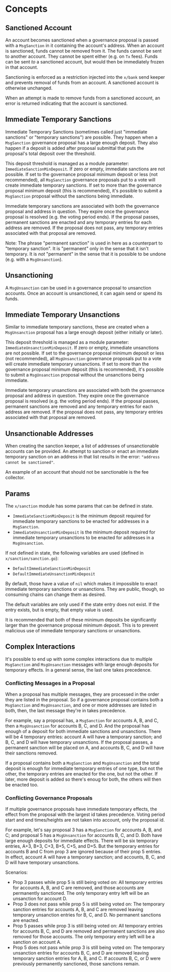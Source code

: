 <!--
order: 1
-->

# Concepts

## Sanctioned Account

An account becomes sanctioned when a governance proposal is passed with a `MsgSanction` in it containing the account's address.
When an account is sanctioned, funds cannot be removed from it.
The funds cannot be sent to another account. They cannot be spent either (e.g. on `Tx` fees).
Funds can be sent *to* a sanctioned account, but would then be immediately frozen in that account.

Sanctioning is enforced as a restriction injected into the `x/bank` send keeper and prevents removal of funds from an account.
A sanctioned account is otherwise unchanged.

When an attempt is made to remove funds from a sanctioned account, an error is returned indicating that the account is sanctioned.

## Immediate Temporary Sanctions

Immediate Temporary Sanctions (sometimes called just "immediate sanctions" or "temporary sanctions") are possible.
They happen when a `MsgSanction` governance proposal has a large enough deposit.
They also happen if a deposit is added after proposal submittal that puts the proposal's total deposit over the threshold.

This deposit threshold is managed as a module parameter: `ImmediateSanctionMinDeposit`.
If zero or empty, immediate sanctions are not possible.
If set to the governance proposal minimum deposit or less (not recommended), all `MsgSanction` governance proposals put to a vote will create immediate temporary sanctions.
If set to more than the governance proposal minimum deposit (this is recommended), it's possible to submit a `MsgSanction` proposal without the sanctions being immediate.

Immediate temporary sanctions are associated with both the governance proposal and address in question.
They expire once the governance proposal is resolved (e.g. the voting period ends).
If the proposal passes, permanent sanctions are enacted and any temporary entries for each address are removed.
If the proposal does not pass, any temporary entries associated with that proposal are removed.

Note: The phrase "permanent sanction" is used in here as a counterpart to "temporary sanction".
It is "permanent" only in the sense that it isn't temporary.
It is *not* "permanent" in the sense that it is possible to be undone (e.g. with a `MsgUnsanction`).

## Unsanctioning

A `MsgUnsanction` can be used in a governance proposal to unsanction accounts.
Once an account is unsanctioned, it can again send or spend its funds.

## Immediate Temporary Unsanctions

Similar to immediate temporary sanctions, these are created when a `MsgUnsanction` proposal has a large enough deposit (either initially or later).

This deposit threshold is managed as a module parameter: `ImmediateUnsanctionMinDeposit`.
If zero or empty, immediate unsanctions are not possible.
If set to the governance proposal minimum deposit or less (not recommended), all `MsgUnsanction` governance proposals put to a vote will create immediate temporary unsanctions.
If set to more than the governance proposal minimum deposit (this is recommended), it's possible to submit a `MsgUnsanction` proposal without the unsanctions being immediate.

Immediate temporary unsanctions are associated with both the governance proposal and address in question.
They expire once the governance proposal is resolved (e.g. the voting period ends).
If the proposal passes, permanent sanctions are removed and any temporary entries for each address are removed.
If the proposal does not pass, any temporary entries associated with that proposal are removed.

## Unsanctionable Addresses

When creating the sanction keeper, a list of addresses of unsanctionable accounts can be provided.
An attempt to sanction or enact an immediate temporary sanction on an address in that list results in the error: `"address cannot be sanctioned"`.

An example of an account that should not be sanctionable is the fee collector.

## Params

The `x/sanction` module has some params that can be defined in state.

* `ImmediateSanctionMinDeposit` is the minimum deposit required for immediate temporary sanctions to be enacted for addresses in a `MsgSanction`.
* `ImmediateUnsanctionMinDeposit` is the minimum deposit required for immediate temporary unsanctions to be enacted for addresses in a `MsgUnsanction`.

If not defined in state, the following variables are used (defined in `x/sanction/sanction.go`):
* `DefaultImmediateSanctionMinDeposit`
* `DefaultImmediateUnsanctionMinDeposit`

By default, those have a value of `nil` which makes it impossible to enact immediate temporary sanctions or unsanctions.
They are public, though, so consuming chains can change them as desired.

The default variables are only used if the state entry does not exist.
If the entry exists, but is empty, that empty value is used.

It is recommended that both of these minimum deposits be significantly larger than the governance proposal minimum deposit.
This is to prevent malicious use of immediate temporary sanctions or unsanctions.

## Complex Interactions

It's possible to end up with some complex interactions due to multiple `MsgSanction` and `MsgUnsanction` messages with large enough deposits for temporary effects.
In a general sense, the last one takes precedence.

### Conflicting Messages in a Proposal

When a proposal has multiple messages, they are processed in the order they are listed in the proposal.
So if a governance proposal contains both a `MsgSanction` and `MsgUnsanction`, and one or more addresses are listed in both,
then, the last message they're in takes precedence.

For example, say a proposal has, a `MsgSanction` for accounts A, B, and C, then a `MsgUnsanction` for accounts B, C, and D.
And the proposal has enough of a deposit for both immediate sanctions and unsanctions.
There will be 4 temporary entries: account A will have a temporary sanction; and B, C, and D will have temporary unsanctions.
If the proposal passes, a permanent sanction will be placed on A, and accounts B, C, and D will have their sanctions removed.

If a proposal contains both a `MsgSanction` and `MsgUnsanction` and the total deposit is enough for immediate temporary entries of one type, but not the other,
the temporary entries are enacted for the one, but not the other. If later, more deposit is added so there's enoug for both, the others will then be enacted too.

### Conflicting Governance Proposals

If multiple governance proposals have immediate temporary effects, the effect from the proposal with the largest id takes precedence.
Voting period start and end times/heights are not taken into account, only the proposal id.

For example, let's say proposal 3 has a `MsgSanction` for accounts A, B, and C; and proposal 5 has a `MsgUnsanction` for accounts B, C, and D.
Both have large enough deposits for immediate effects.
There will be six temporary entries, A+3, B+3, C+3, B+5, C+5, and D+5.
But the temporary entries for accounts B and C from prop 3 are ignored because of their prop 5 entries.
In effect, account A will have a temporary sanction; and accounts, B, C, and D will have temporary unsanctions.

Scenarios:
* Prop 3 passes while prop 5 is still being voted on:
  All temporary entries for accounts A, B, and C are removed, and those accounts are permanently sanctioned.
  The only temporary entry left will be an unsanction for account D.
* Prop 3 does not pass while prop 5 is still being voted on:
  The temporary sanction entries for accounts A, B, and C are removed leaving temporary unsanction entries for B, C, and D.
  No permanent sanctions are enacted.
* Prop 5 passes while prop 3 is still being voted on:
  All temporary entries for accounts B, C, and D are removed and permanent sanctions are also removed for those accounts.
  The only temporary entry left will be a sanction on account A.
* Prop 5 does not pass while prop 3 is still being voted on:
  The temporary unsanction entries for accounts B, C, and D are removed leaving temporary sanction entries for A, B, and C.
  If accounts B, C, or D were previously permanently sanctioned, those sanctions remain.
